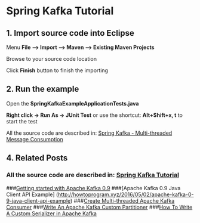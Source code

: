 # Spring Kafka Tutorial 


## 1. Import source code into Eclipse

Menu **File –> Import –> Maven –> Existing Maven Projects**

Browse to your source code location

Click **Finish** button to finish the importing


## 2. Run the example


Open the **SpringKafkaExampleApplicationTests.java** 

**Right click -> Run As -> JUnit Test** or use the shortcut: **Alt+Shift+x, t** to start the test

All the source code are described in: [Spring Kafka - Multi-threaded Message Consumption](http://howtoprogram.xyz/2016/09/24/spring-kafka-multi-threaded-message-consumption/)
## 4. Related Posts
### All the source code are described in: [Spring Kafka Tutorial](http://howtoprogram.xyz/2016/09/23/spring-kafka-tutorial/)
###[Getting started with Apache Kafka 0.9](http://howtoprogram.xyz/2016/04/30/getting-started-apache-kafka-0-9)
###[Apache Kafka 0.9 Java Client API Example] (http://howtoprogram.xyz/2016/05/02/apache-kafka-0-9-java-client-api-example)
###[Create Multi-threaded Apache Kafka Consumer](http://howtoprogram.xyz/2016/05/29/create-multi-threaded-apache-kafka-consumer/)
###[Write An Apache Kafka Custom Partitioner](http://howtoprogram.xyz/2016/06/04/write-apache-kafka-custom-partitioner/)
###[How To Write A Custom Serializer in Apache Kafka](http://howtoprogram.xyz/2016/06/06/write-custom-serializer-apache-kafka/)

